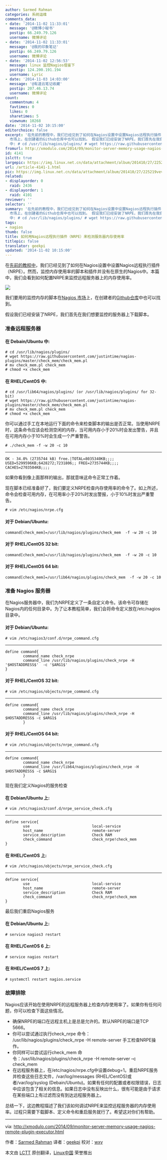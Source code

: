 ```yaml
---
author: Sarmed Rahman
categories: 系统运维
comments_data:
- date: '2014-11-02 11:33:01'
  message: '@微博小秘书'
  postip: 66.249.79.126
  username: 微博评论
- date: '2014-11-02 11:33:01'
  message: '@我的印象笔记'
  postip: 66.249.79.126
  username: 微博评论
- date: '2014-11-02 12:56:53'
  message: linux 监控Nagios借鉴下
  postip: 124.200.191.194
  username: Lyric
- date: '2014-11-03 14:03:00'
  message: '@有道云笔记收藏'
  postip: 207.46.13.74
  username: 微博评论
count:
  commentnum: 4
  favtimes: 0
  likes: 0
  sharetimes: 5
  viewnum: 10268
date: '2014-11-02 10:15:00'
editorchoice: false
excerpt: '在先前的教程中，我们已经见到了如何在Nagios设置中设置Nagios远程执行插件（NRPE）。然而，监控内存使用率的脚本和插件并没有在原生的Nagios中。本篇中，我们会看到如何配置NRPE来监控远程服务器上的内存使用率。  我们要用的监控内存的脚本在Nagios
  市场上，在创建者的Github仓库中也可以找到。 假设我们已经安装了NRPE，我们首先在我们想要监控的服务器上下载脚本。 准备远程服务器 在 Debain/Ubuntu
  中: # cd /usr/lib/nagios/plugins/ # wget https://raw.githubusercontent.com/justintime/nagios-plugins/master/check_mem/check_m'
fromurl: http://xmodulo.com/2014/09/monitor-server-memory-usage-nagios-remote-plugin-executor.html
id: 4141
islctt: true
largepic: https://img.linux.net.cn/data/attachment/album/201410/27/225219vev9r9l70rdqtg0o.jpg
url: /article-4141-1.html
pic: https://img.linux.net.cn/data/attachment/album/201410/27/225219vev9r9l70rdqtg0o.jpg.thumb.jpg
related:
- displayorder: 0
  raid: 2436
- displayorder: 1
  raid: 4101
reviewer: ''
selector: ''
summary: '在先前的教程中，我们已经见到了如何在Nagios设置中设置Nagios远程执行插件（NRPE）。然而，监控内存使用率的脚本和插件并没有在原生的Nagios中。本篇中，我们会看到如何配置NRPE来监控远程服务器上的内存使用率。  我们要用的监控内存的脚本在Nagios
  市场上，在创建者的Github仓库中也可以找到。 假设我们已经安装了NRPE，我们首先在我们想要监控的服务器上下载脚本。 准备远程服务器 在 Debain/Ubuntu
  中: # cd /usr/lib/nagios/plugins/ # wget https://raw.githubusercontent.com/justintime/nagios-plugins/master/check_mem/check_m'
tags:
- nagios
thumb: false
title: 如何用Nagios远程执行插件（NRPE）来检测服务器内存使用率
titlepic: false
translator: geekpi
updated: '2014-11-02 10:15:00'
---
```


在[先前的教程中](http://linux.cn/article-4101-1.html)，我们已经见到了如何在Nagios设置中设置Nagios远程执行插件（NRPE）。然而，监控内存使用率的脚本和插件并没有在原生的Nagios中。本篇中，我们会看到如何配置NRPE来监控远程服务器上的内存使用率。


![](/data/attachment/album/201410/27/225219vev9r9l70rdqtg0o.jpg)


我们要用的监控内存的脚本在[Nagios 市场](http://exchange.nagios.org/directory/Plugins/Operating-Systems/Solaris/check_mem-2Epl/details)上，在创建者的[Github仓库](https://github.com/justintime/nagios-plugins/blob/master/check_mem/check_mem.pl)中也可以找到。


假设我们已经安装了NRPE，我们首先在我们想要监控的服务器上下载脚本。


### 准备远程服务器


#### 在 Debain/Ubuntu 中:



```
# cd /usr/lib/nagios/plugins/
# wget https://raw.githubusercontent.com/justintime/nagios-plugins/master/check_mem/check_mem.pl
# mv check_mem.pl check_mem
# chmod +x check_mem 

```

#### 在 RHEL/CentOS 中:



```
# cd /usr/lib64/nagios/plugins/ (or /usr/lib/nagios/plugins/ for 32-bit)
# wget https://raw.githubusercontent.com/justintime/nagios-plugins/master/check_mem/check_mem.pl
# mv check_mem.pl check_mem
# chmod +x check_mem

```

你可以通过手工在本地运行下面的命令来检查脚本的输出是否正常。当使用NRPE时，这条命令应该会检测空闲的内存，当可用内存小于20%时会发出警告，并且在可用内存小于10%时会生成一个严重警告。



```
# ./check_mem -f -w 20 -c 10 

```



---



```
OK - 34.0% (2735744 kB) free.|TOTAL=8035340KB;;;; USED=5299596KB;6428272;7231806;; FREE=2735744KB;;;; CACHES=2703504KB;;;;

```

如果你看到像上面那样的输出，那就意味这命令正常工作着。


现在脚本已经准备好了，我们要定义NRPE检查内存使用率的命令了。如上所述，命令会检查可用内存，在可用率小于20%时发出警报，小于10%时发出严重警告。



```
# vim /etc/nagios/nrpe.cfg 

```

#### 对于 Debian/Ubuntu:



```
command[check_mem]=/usr/lib/nagios/plugins/check_mem  -f -w 20 -c 10

```

#### 对于 RHEL/CentOS 32 bit:



```
command[check_mem]=/usr/lib/nagios/plugins/check_mem  -f -w 20 -c 10

```

#### 对于 RHEL/CentOS 64 bit:



```
command[check_mem]=/usr/lib64/nagios/plugins/check_mem  -f -w 20 -c 10

```

### 准备 Nagios 服务器


在Nagios服务器中，我们为NRPE定义了一条自定义命令。该命令可存储在Nagios内的任何目录中。为了让本教程简单，我们会将命令定义放在/etc/nagios目录中。


#### 对于 Debian/Ubuntu:



```
# vim /etc/nagios3/conf.d/nrpe_command.cfg 

```



---



```
define command{
        command_name check_nrpe
        command_line /usr/lib/nagios/plugins/check_nrpe -H '$HOSTADDRESS$'  -c '$ARG1$'
}

```

#### 对于 RHEL/CentOS 32 bit:



```
# vim /etc/nagios/objects/nrpe_command.cfg 

```



---



```
define command{
        command_name check_nrpe
        command_line /usr/lib/nagios/plugins/check_nrpe -H $HOSTADDRESS$ -c $ARG1$
        }

```

#### 对于 RHEL/CentOS 64 bit:



```
# vim /etc/nagios/objects/nrpe_command.cfg 

```



---



```
define command{
        command_name check_nrpe
        command_line /usr/lib64/nagios/plugins/check_nrpe -H $HOSTADDRESS$ -c $ARG1$
        }

```

现在我们定义Nagios的服务检查


#### 在 Debian/Ubuntu 上:



```
# vim /etc/nagios3/conf.d/nrpe_service_check.cfg 

```



---



```
define service{
        use                            local-service
        host_name                      remote-server
        service_description            Check RAM
        check_command                  check_nrpe!check_mem
}

```

#### 在 RHEL/CentOS 上:



```
# vim /etc/nagios/objects/nrpe_service_check.cfg 

```



---



```
define service{
        use                            local-service
        host_name                      remote-server
        service_description            Check RAM
        check_command                  check_nrpe!check_mem
}

```

最后我们重启Nagios服务


#### 在 Debian/Ubuntu 上:



```
# service nagios3 restart 

```

#### 在 RHEL/CentOS 6 上:



```
# service nagios restart 

```

#### 在 RHEL/CentOS 7 上:



```
# systemctl restart nagios.service 

```

### 故障排除


Nagios应该开始在使用NRPE的远程服务器上检查内存使用率了。如果你有任何问题，你可以检查下面这些情况。


* 确保NRPE的端口在远程主机上是总是允许的。默认NRPE的端口是TCP 5666。
* 你可以尝试通过执行check\_nrpe 命令： /usr/lib/nagios/plugins/check\_nrpe -H remote-server 手工检查NRPE操作。
* 你同样可以尝试运行check\_mem 命令：/usr/lib/nagios/plugins/check\_nrpe -H remote-server –c check\_mem
* 在远程服务器上，在/etc/nagios/nrpe.cfg中设置debug=1。重启NRPE服务并检查这些日志文件，/var/log/messages (RHEL/CentOS)或者/var/log/syslog (Debain/Ubuntu)。如果有任何的配置或者权限错误，日志中应该包含了相关的信息。如果日志中没有反映出什么，很有可能是由于请求在某些端口上有过滤而没有到达远程服务器上。


总结一下，这边教程描述了我们该如何调试NRPE来监控远程服务器的内存使用率。过程只需要下载脚本、定义命令和重启服务就行了。希望这对你们有帮助。




---


via: <http://xmodulo.com/2014/09/monitor-server-memory-usage-nagios-remote-plugin-executor.html>


作者：[Sarmed Rahman](http://xmodulo.com/author/sarmed) 译者：[geekpi](https://github.com/geekpi) 校对：[wxy](https://github.com/wxy)


本文由 [LCTT](https://github.com/LCTT/TranslateProject) 原创翻译，[Linux中国](http://linux.cn/) 荣誉推出